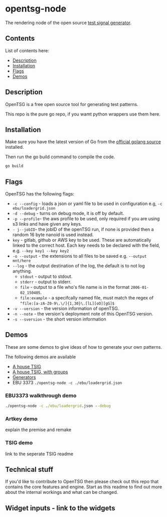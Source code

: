 # opentsg-node

The rendering node of the open source [test signal generator][otsg].

## Contents

List of contents here:

- [Description](#description)
- [Installation](#installation)
- [Flags](#flags)
- [Demos](#demos)

## Description

OpenTSG is a free open source tool for generating test patterns.

This repo is the pure go repo, if you wamt python wrappers use them here.

## Installation

Make sure you have the latest version of Go from the
[official golang source][g1] installed.

Then run the go build command to compile the code.

```cmd
go build
```

## Flags

OpenTSG has the following flags:

- `-c --config` - loads a json or yaml file to be used in configuration e.g, `-c ebu/loadergrid.json`
- `-d --debug` - turns on debug mode, it is off by default.
- `-p --profile`- the aws profile to be used, only required if you are using s3 links and have given any keys.
- `- j--jobID`- the jobID of the openTSG run, if none is provided then a random 16 byte nanoid is used instead.
- `key` -  gitlab, github or AWS key to be used. These are automatically linked to the correct host. Each key
needs to be declared with the field, e.g. `--key key1 --key key2`
- `-o --output` -  the extensions to all files to be saved e.g. `--output mnt/here`
- `--log` - the output destination of the log, the default is to not log anything.
  - `stdout` - output to stdout.
  - `stderr` - output to stderr.
  - `file` - output to a file who's file name is in the format `2006-01-02_150405`.
  - `file:example` - a specifcally named file, must match the regex of `^file:[a-zA-Z0-9\.\/]{1,30}\.[lL][oO][gG]$`
- `-v --version` - the version information of openTSG.
- `-n --note` - the version's deployment note of this OpenTSG version.
- `-s --sversion` - the short version information

## Demos

These are some demos to give ideas of how to generate your own patterns.

The following demos are available

- [A house TSIG](./READMETSIG.md)
- [A house TSIG, with groups](./tsig/house-tsig/demo.md)
- [Generators](./example/README.md)
- EBU 3373 `./opentsg-node -c ./ebu/loadergrid.json`


### EBU3373 walkthrough demo

```cmd
./opentsg-node -c ./ebu/loadergrid.json --debug
```

### Artkey demo

explain the premise and remake

### TSIG demo

link to the seperate TSIG readme

## Technical stuff

If you'd like to contribute to OpenTSG
then please check out this repo that contains the core features
and engine.
Start as this readme to find out more about the internal workings
and what can be changed.

## Widget inputs - link to the widgets

[otsg]:   https://opentsg.studio/  "The official opentsg website"
[g1]:   https://go.dev/doc/install  "Golang Installation"
